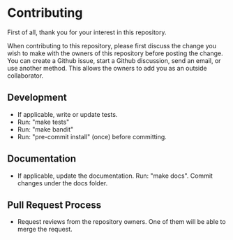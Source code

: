 Contributing
============

First of all, thank you for your interest in this repository.

When contributing to this repository,
please first discuss the change you wish to make with the owners of this repository before posting the change.
You can create a Github issue, start a Github discussion, send an email, or use another method.
This allows the owners to add you as an outside collaborator.

Development
-----------

- If applicable, write or update tests.
- Run: "make tests"
- Run: "make bandit"
- Run: "pre-commit install" (once) before committing.

Documentation
-------------

- If applicable, update the documentation. Run: "make docs". Commit changes under the docs folder.

Pull Request Process
--------------------

- Request reviews from the repository owners. One of them will be able to merge the request.
